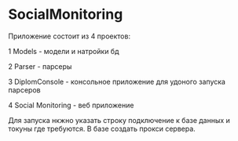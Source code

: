 # SocialMonitoring

Приложение состоит из 4 проектов:

1 Models - модели и натройки бд

2 Parser - парсеры

3 DiplomConsole - консольное приложение для удоного запуска парсеров

4 Social Monitoring - веб приложение

Для запуска нкжно указать строку подключение к базе данных и токуны где требуются. В базе создать прокси сервера. 

